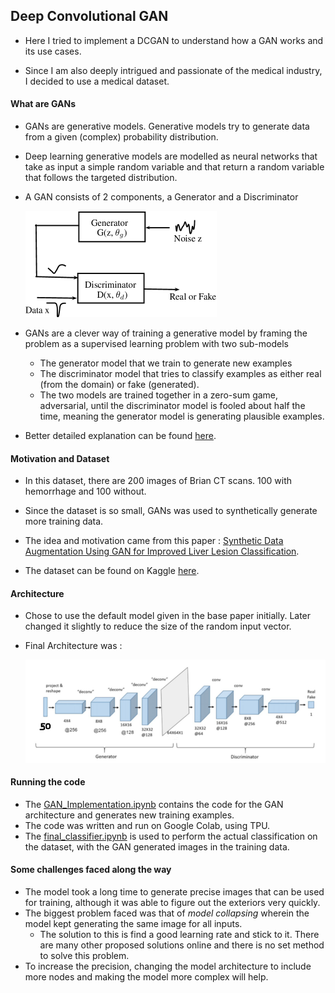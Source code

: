 ## Deep Convolutional GAN

-   Here I tried to implement a DCGAN to understand how a GAN works and its use cases.

-   Since I am also deeply intrigued and passionate of the medical industry, I decided to use a medical dataset.



#### What are GANs

-   GANs are generative models. Generative models try to generate data from a given (complex) probability distribution.

-   Deep learning generative models are modelled as neural networks that take as input a simple random variable and that return a random variable that follows the targeted distribution.

-   A GAN consists of 2 components, a Generator and a Discriminator

    <img src="README.assets/image1.png" alt="img" style="zoom: 50%;" />

-   GANs are a clever way of training a generative model by framing the problem as a supervised learning problem with two sub-models

    -   The generator model that we train to generate new examples
    -   The discriminator model that tries to classify examples as either real (from the domain) or fake (generated). 
    -   The two models are trained together in a zero-sum game, adversarial, until the discriminator model is fooled about half the time, meaning the generator model is generating plausible examples.

-   Better detailed explanation can be found [here](https://machinelearningmastery.com/what-are-generative-adversarial-networks-gans/).



#### Motivation and Dataset

-   In this dataset, there are 200 images of Brian CT scans. 100 with hemorrhage and 100 without.

-   Since the dataset is so small, GANs was used to synthetically generate more training data.

-   The idea and motivation came from this paper : [ Synthetic Data Augmentation Using GAN for Improved Liver Lesion Classification](www.eng.biu.ac.il/goldbej/files/2018/01/ISBI_2018_Maayan.pdf).

-   The dataset can be found on Kaggle [here](https://www.kaggle.com/felipekitamura/head-ct-hemorrhage).



#### Architecture

-   Chose to use the default model given in the base paper initially. Later changed it slightly to reduce the size of the random input vector.

-   Final Architecture was :

    ![image-20200602125058042](README.assets/image-20200602125058042.png)



#### Running the code

-   The [GAN_Implementation.ipynb]() contains the code for the GAN architecture and generates new training examples. 
-   The code was written and run on Google Colab, using TPU.
-   The [final_classifier.ipynb]() is used to perform the actual classification on the dataset, with the GAN generated images in the training data.



#### Some challenges faced along the way

-   The model took a long time to generate precise images that can be used for training, although it was able to figure out the exteriors very quickly.
-   The biggest problem faced was that of _model collapsing_ wherein the model kept generating the same image for all inputs.
    -   The solution to this is find a good learning rate and stick to it. There are many other proposed solutions online and there is no set method to solve this problem.
-   To increase the precision, changing the model architecture to include more nodes and making the model more complex will help.